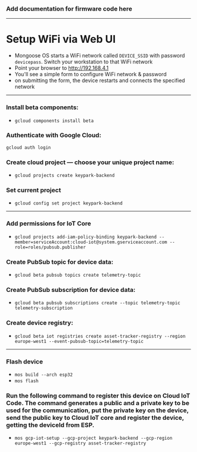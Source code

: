 ### Add documentation for firmware code here
--------------------------------------------------------------------------------------------------------------
# Setup WiFi via Web UI

- Mongoose OS starts a WiFi network called `DEVICE_SSID` with password
`devicepass`. Switch your workstation to that WiFi network
- Point your browser to http://192.168.4.1
- You'll see a simple form to configure WiFi network & password
- on submitting the form, the device restarts and connects the specified network

--------------------------------------------------------------------------------------------------------------
### Install beta components:
- `gcloud components install beta`
### Authenticate with Google Cloud:
`gcloud auth login`
### Create cloud project — choose your unique project name:
- `gcloud projects create keypark-backend`
### Set current project
- `gcloud config set project keypark-backend`

--------------------------------------------------------------------------------------------------------------

### Add permissions for IoT Core
- `gcloud projects add-iam-policy-binding keypark-backend --member=serviceAccount:cloud-iot@system.gserviceaccount.com --role=roles/pubsub.publisher`
### Create PubSub topic for device data:
- `gcloud beta pubsub topics create telemetry-topic`
### Create PubSub subscription for device data:
- `gcloud beta pubsub subscriptions create --topic telemetry-topic telemetry-subscription`
### Create device registry:
- `gcloud beta iot registries create asset-tracker-registry --region europe-west1 --event-pubsub-topic=telemetry-topic`
--------------------------------------------------------------------------------------------------------------

### Flash device
- `mos build --arch esp32`
- `mos flash`



### Run the following command to register this device on Cloud IoT Code. The command generates a public and a private key to be used for the communication, put the private key on the device, send the public key to Cloud IoT core and register the device, getting the deviceId from ESP. 
- `mos gcp-iot-setup --gcp-project keypark-backend --gcp-region europe-west1 --gcp-registry asset-tracker-registry`
